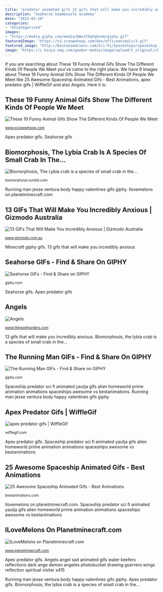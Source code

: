 ```yaml
---
title: "predator animated gifs 13 gifs that will make you incredibly anxious"
description: "Seahorse baamboozle academy"
date: "2022-02-10"
categories:
- "Uncategorized"
images:
- "https://media.giphy.com/media/bWxiFXqVqkunm/giphy.gif"
featuredImage: "https://s3.scoopwhoop.com/dan/officeanimals/3.gif"
featured_image: "http://bestanimations.com/Sci-Fi/Spaceships/spaceship-starship-animated-gif-14.gif"
image: "https://i.kinja-img.com/gawker-media/image/upload/t_original/chag4hzw0pgvgy5ujnom.gif"
---
```


If you are searching about These 19 Funny Animal Gifs Show The Different Kinds Of People We Meet you've came to the right place. We have 9 Images about These 19 Funny Animal Gifs Show The Different Kinds Of People We Meet like 25 Awesome Spaceship Animated Gifs - Best Animations, apex predator gifs | WiffleGif and also Angels. Here it is:

## These 19 Funny Animal Gifs Show The Different Kinds Of People We Meet

![These 19 Funny Animal Gifs Show The Different Kinds Of People We Meet](https://s3.scoopwhoop.com/dan/officeanimals/3.gif "Minecraft giphy gifs")

<small>www.scoopwhoop.com</small>

Apex predator gifs. Seahorse gifs

## Biomorphosis, The Lybia Crab Is A Species Of Small Crab In The...

![Biomorphosis, The Lybia crab is a species of small crab in the...](https://66.media.tumblr.com/c5d1759a3bab6944bbb676711ebcaea1/tumblr_o124p501SP1rpe379o1_540.gif "13 gifs that will make you incredibly anxious")

<small>biomorphosis.tumblr.com</small>

Running man jesse ventura body happy valentines gifs giphy. Ilovemelons on planetminecraft.com

## 13 GIFs That Will Make You Incredibly Anxious | Gizmodo Australia

![13 GIFs That Will Make You Incredibly Anxious | Gizmodo Australia](https://i.kinja-img.com/gawker-media/image/upload/t_original/chag4hzw0pgvgy5ujnom.gif "Spaceship predator sci fi animated yautja gifs alien homeworld prime animation animations spaceships awesome vs bestanimations")

<small>www.gizmodo.com.au</small>

Minecraft giphy gifs. 13 gifs that will make you incredibly anxious

## Seahorse GIFs - Find &amp; Share On GIPHY

![Seahorse GIFs - Find &amp; Share on GIPHY](https://media.giphy.com/media/cIgTl92Uk7OkHXSNQc/giphy.gif "Donkey funny gifs donkeys animal hello jackass animals different ass whatsup office til yo says giphy sir ok kinds meet")

<small>giphy.com</small>

Seahorse gifs. Apex predator gifs

## Angels

![Angels](http://i415.photobucket.com/albums/pp236/Keefers_/Keefers_Angels/Keefers_AnimatedAngels2009.gif "Seahorse gifs")

<small>www.thegodmurders.com</small>

13 gifs that will make you incredibly anxious. Biomorphosis, the lybia crab is a species of small crab in the...

## The Running Man GIFs - Find &amp; Share On GIPHY

![The Running Man GIFs - Find &amp; Share on GIPHY](https://media.giphy.com/media/bWxiFXqVqkunm/giphy.gif "Apex predator gifs")

<small>giphy.com</small>

Spaceship predator sci fi animated yautja gifs alien homeworld prime animation animations spaceships awesome vs bestanimations. Running man jesse ventura body happy valentines gifs giphy

## Apex Predator Gifs | WiffleGif

![apex predator gifs | WiffleGif](http://24.media.tumblr.com/dbf68813b93d68f18f3a6cfa5cc2140e/tumblr_mp7gl2ixfI1rijbg1o1_500.gif "The running man gifs")

<small>wifflegif.com</small>

Apex predator gifs. Spaceship predator sci fi animated yautja gifs alien homeworld prime animation animations spaceships awesome vs bestanimations

## 25 Awesome Spaceship Animated Gifs - Best Animations

![25 Awesome Spaceship Animated Gifs - Best Animations](http://bestanimations.com/Sci-Fi/Spaceships/spaceship-starship-animated-gif-14.gif "Running man jesse ventura body happy valentines gifs giphy")

<small>bestanimations.com</small>

Ilovemelons on planetminecraft.com. Spaceship predator sci fi animated yautja gifs alien homeworld prime animation animations spaceships awesome vs bestanimations

## ILoveMelons On Planetminecraft.com

![iLoveMelons on Planetminecraft.com](http://media.giphy.com/media/jdN3OElZAh6ve/giphy.gif "Seahorse baamboozle academy")

<small>www.planetminecraft.com</small>

Apex predator gifs. Angels angel sad animated gifs water keefers reflections dark ange demon angeles photobucket drawing guerrero wings reflection spiritual visitar s415

Running man jesse ventura body happy valentines gifs giphy. Apex predator gifs. Biomorphosis, the lybia crab is a species of small crab in the...
